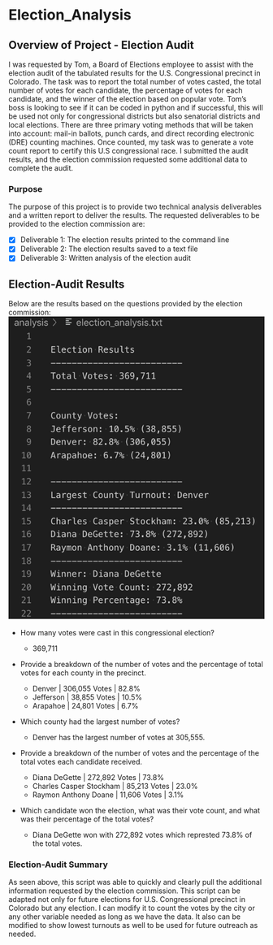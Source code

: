 # Election_Analysis

## Overview of Project - Election Audit
I was requested by Tom, a Board of Elections employee to assist with the election audit of the tabulated results for the U.S. Congressional precinct in Colorado. The task was to report the total number of votes casted, the total number of votes for each candidate, the percentage of votes for each candidate, and the winner of the election based on popular vote. Tom’s boss is looking to see if it can be coded in python and if successful, this will be used not only for congressional districts but also senatorial districts and local elections. There are three primary voting methods that will be taken into account: mail-in ballots, punch cards, and direct recording electronic (DRE) counting machines. Once counted, my task was to generate a vote count report to certify this U.S congressional race. I submitted the audit results, and the election commission requested some additional data to complete the audit.


### Purpose
The purpose of this project is to provide two technical analysis deliverables and a written report to deliver the results. The requested deliverables to be provided to the election commission are:

- [x] Deliverable 1: The election results printed to the command line
- [x] Deliverable 2: The election results saved to a text file
- [x] Deliverable 3: Written analysis of the election audit

## Election-Audit Results
Below are the results based on the questions provided by the election commission:
![Election Results](/Resources/Election_Results.PNG)

- How many votes were cast in this congressional election? 
    - 369,711

- Provide a breakdown of the number of votes and the percentage of total votes for each   county in the precinct.

    - Denver | 306,055 Votes | 82.8%
    - Jefferson | 38,855 Votes | 10.5%
    - Arapahoe | 24,801 Votes | 6.7%

- Which county had the largest number of votes?
    - Denver has the largest number of votes at 305,555.

- Provide a breakdown of the number of votes and the percentage of the total votes each candidate received.

    - Diana DeGette | 272,892 Votes | 73.8%
    - Charles Casper Stockham | 85,213 Votes | 23.0%
    - Raymon Anthony Doane | 11,606 Votes | 3.1%

- Which candidate won the election, what was their vote count, and what was their percentage of the total votes?

    - Diana DeGette won with 272,892 votes which represted 73.8% of the total votes. 

### Election-Audit Summary
As seen above, this script was able to quickly and clearly pull the additional information requested by the election commission. This script can be adapted not only for future elections for U.S. Congressional precinct in Colorado but any election. I can modify it to count the votes by the city or any other variable needed as long as we have the data. It also can be modified to show lowest turnouts as well to be used for future outreach as needed. 
